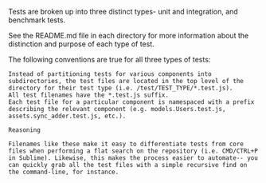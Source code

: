 Tests are broken up into three distinct types- unit and integration, and benchmark tests.

See the README.md file in each directory for more information about the distinction and purpose of each type of test.

The following conventions are true for all three types of tests:

    Instead of partitioning tests for various components into subdirectories, the test files are located in the top level of the directory for their test type (i.e. /test/TEST_TYPE/*.test.js).
    All test filenames have the *.test.js suffix.
    Each test file for a particular component is namespaced with a prefix describing the relevant component (e.g. models.Users.test.js, assets.sync_adder.test.js, etc.).

    Reasoning

    Filenames like these make it easy to differentiate tests from core files when performing a flat search on the repository (i.e. CMD/CTRL+P in Sublime). Likewise, this makes the process easier to automate-- you can quickly grab all the test files with a simple recursive find on the command-line, for instance.
